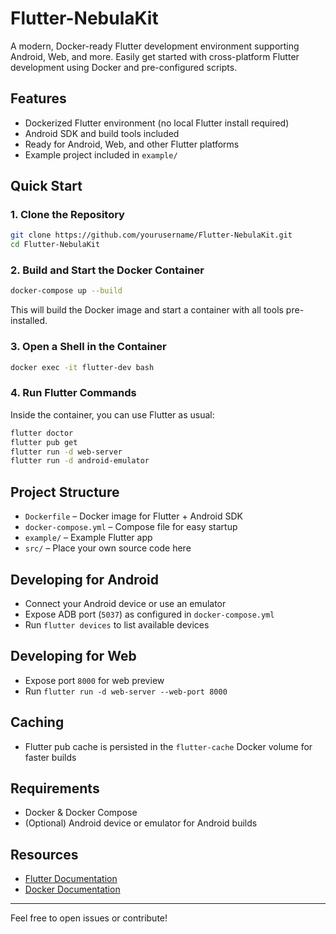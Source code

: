 # Flutter-NebulaKit

A modern, Docker-ready Flutter development environment supporting Android, Web, and more. Easily get started with cross-platform Flutter development using Docker and pre-configured scripts.

## Features
- Dockerized Flutter environment (no local Flutter install required)
- Android SDK and build tools included
- Ready for Android, Web, and other Flutter platforms
- Example project included in `example/`

## Quick Start

### 1. Clone the Repository
```sh
git clone https://github.com/yourusername/Flutter-NebulaKit.git
cd Flutter-NebulaKit
```

### 2. Build and Start the Docker Container
```sh
docker-compose up --build
```
This will build the Docker image and start a container with all tools pre-installed.

### 3. Open a Shell in the Container
```sh
docker exec -it flutter-dev bash
```

### 4. Run Flutter Commands
Inside the container, you can use Flutter as usual:
```sh
flutter doctor
flutter pub get
flutter run -d web-server
flutter run -d android-emulator
```

## Project Structure
- `Dockerfile` – Docker image for Flutter + Android SDK
- `docker-compose.yml` – Compose file for easy startup
- `example/` – Example Flutter app
- `src/` – Place your own source code here

## Developing for Android
- Connect your Android device or use an emulator
- Expose ADB port (`5037`) as configured in `docker-compose.yml`
- Run `flutter devices` to list available devices

## Developing for Web
- Expose port `8000` for web preview
- Run `flutter run -d web-server --web-port 8000`

## Caching
- Flutter pub cache is persisted in the `flutter-cache` Docker volume for faster builds

## Requirements
- Docker & Docker Compose
- (Optional) Android device or emulator for Android builds

## Resources
- [Flutter Documentation](https://docs.flutter.dev/)
- [Docker Documentation](https://docs.docker.com/)

---

Feel free to open issues or contribute!
